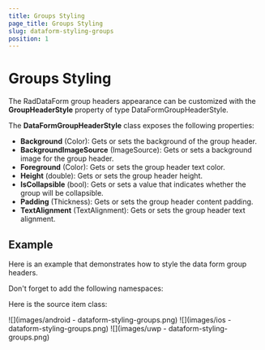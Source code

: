 ```yaml
---
title: Groups Styling
page_title: Groups Styling
slug: dataform-styling-groups
position: 1
---
```


# Groups Styling


The RadDataForm group headers appearance can be customized with the **GroupHeaderStyle** property of type DataFormGroupHeaderStyle.

The **DataFormGroupHeaderStyle** class exposes the following properties:  

- **Background** (Color): Gets or sets the background of the group header.
- **BackgroundImageSource** (ImageSource): Gets or sets a background image for the group header.
- **Foreground** (Color): Gets or sets the group header text color.
- **Height** (double): Gets or sets the group header height.
- **IsCollapsible** (bool): Gets or sets a value that indicates whether the group will be collapsible.
- **Padding** (Thickness): Gets or sets the group header content padding.
- **TextAlignment** (TextAlignment): Gets or sets the group header text alignment.

## Example

Here is an example that demonstrates how to style the data form group headers.

<snippet id='dataform-styling-groups-xaml'/>
<snippet id='dataform-styling-groups-csharp'/>

Don't forget to add the following namespaces:

<snippet id='xmlns-telerikdataform'/>
<snippet id='ns-telerikdataform'/>

Here is the source item class:

<snippet id='dataform-styling-groups-dataitem'/>

![](images/android - dataform-styling-groups.png)
![](images/ios - dataform-styling-groups.png)
![](images/uwp - dataform-styling-groups.png)
